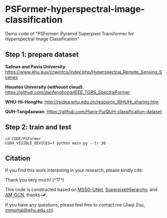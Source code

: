 # PSFormer-hyperspectral-image-classification
Demo code of "PSFormer: Pyramid Superpixel Transformer for Hyperspectral Image Classification"

## Step 1: prepare dataset
**Salinas and Pavia University**: https://www.ehu.eus/ccwintco/index.php/Hyperspectral_Remote_Sensing_Scenes

**Houston University (withouot cloud)**: https://github.com/danfenghong/IEEE_TGRS_SpectralFormer

**WHU-Hi-HongHu**: http://rsidea.whu.edu.cn/resource_WHUHi_sharing.htm

**QUH-Tangdaowan**: https://github.com/Hang-Fu/QUH-classification-dataset

## Step 2: train and test
```
cd CODE/PSFormer
CUDA_VISIBLE_DEVICES=7 python main.py --tr 30
```
## Citation
If you find this work interesting in your research, please kindly cite:

Thank you very much! (*^▽^*)

This code is constructed based on [MSSG-UNet](https://github.com/qichaoliu/MSSG-UNet), [SuperpixelHierarchy](https://github.com/xingxjtu/SuperpixelHierarchy), and [AM-GCN](https://github.com/zhumeiqiBUPT/AM-GCN), thanks~💕.

If you have any questions, please feel free to contact me (Jiaqi Zou, immortal@whu.edu.cn).
